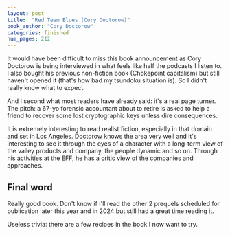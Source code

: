 ```yaml
---
layout: post
title:  "Red Team Blues (Cory Doctorow)"
book_author: "Cory Doctorow"
categories: finished
num_pages: 212
---
```


It would have been difficult to miss this book announcement as Cory Doctorow is being interviewed in what feels like half the podcasts I listen to. I also bought his previous non-fiction book (Chokepoint capitalism) but still haven't opened it (that's how bad my tsundoku situation is). So I didn't really know what to expect.

And I second what most readers have already said: it's a real page turner. The pitch: a 67-yo forensic accountant about to retire is asked to help a friend to recover some lost cryptographic keys unless dire consequences.

It is extremely interesting to read realist fiction, especially in that domain and set in Los Angeles. Doctorow knows the area very well and it's interesting to see it through the eyes of a character with a long-term view of the valley products and company, the people dynamic and so on. Through his activities at the EFF, he has a critic view of the companies and approaches.

## Final word

Really good book. Don't know if I'll read the other 2 prequels scheduled for publication later this year and in 2024 but still had a great time reading it.

Useless trivia: there are a few recipes in the book I now want to try.